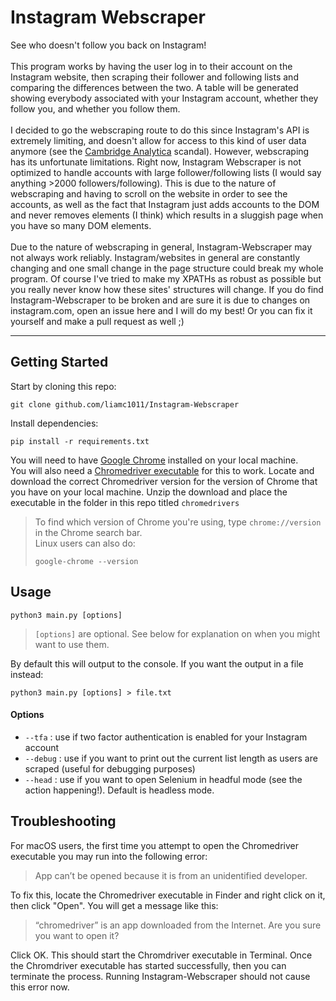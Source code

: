 # Instagram Webscraper

See who doesn't follow you back on Instagram! 
<br><br> This program works by having the user log in to their account on the Instagram website, 
then scraping their follower and following lists and comparing the differences between the two. 
A table will be generated showing everybody associated with your Instagram account, whether they follow you, and whether
you follow them.
<br><br> I decided to go the webscraping route to do this since Instagram's API is extremely limiting, and doesn't allow for
access to this kind of user data anymore (see the [Cambridge Analytica](https://techcrunch.com/2018/04/04/facebook-instagram-api-shut-down/) scandal).
However, webscraping has its unfortunate limitations. 
Right now, Instagram Webscraper is not optimized to handle accounts with large follower/following lists 
(I would say anything >2000 followers/following).
This is due to the nature of webscraping and having to scroll on the website in order to see the accounts, as well
as the fact that Instagram just adds accounts to the DOM and never removes elements (I think) 
which results in a sluggish page when you have so many DOM elements. 
<br><br> Due to the nature of webscraping in general, Instagram-Webscraper may not always work reliably. 
Instagram/websites in general are constantly changing and one small change in the page structure could break my whole program.
Of course I've tried to make my XPATHs as robust as possible but you really never know how these sites' structures will change.
If you do find Instagram-Webscraper to be broken and are sure it is due to changes on instagram.com, open an issue here and I will do my best! 
Or you can fix it yourself and make a pull request as well ;)

-------

## Getting Started

Start by cloning this repo: 
```console
git clone github.com/liamc1011/Instagram-Webscraper
```

Install dependencies: 
```console
pip install -r requirements.txt
```

You will need to have [Google Chrome](https://google.com/chrome) installed on your local machine. 
<br> You will also need a [Chromedriver executable](https://chromedriver.chromium.org/downloads) for this to work. 
Locate and download the correct Chromedriver version for the version of Chrome that you have on your local machine. 
Unzip the download and place the executable in the folder in this repo titled `chromedrivers`

> To find which version of Chrome you're using, type `chrome://version` in the Chrome search bar.
> <br> Linux users can also do: 
> ```console
> google-chrome --version 
> ``` 

## Usage
```console
python3 main.py [options]
```
> `[options]` are optional. See below for explanation on when you might want to use them.
> 

By default this will output to the console. If you want the output in a file instead:
```console
python3 main.py [options] > file.txt
```

#### Options
- `--tfa` : use if two factor authentication is enabled for your Instagram account
- `--debug` : use if you want to print out the current list length as users are scraped (useful for debugging purposes)
- `--head` : use if you want to open Selenium in headful mode (see the action happening!). Default is headless mode.

## Troubleshooting
For macOS users, the first time you attempt to open the Chromedriver executable you may run into the following error:
> App can’t be opened because it is from an unidentified developer.
> 
To fix this, locate the Chromedriver executable in Finder and right click on it, then click "Open". 
You will get a message like this: 
> “chromedriver” is an app downloaded from the Internet. Are you sure you want to open it?
> 

Click OK. This should start the Chromdriver executable in Terminal. 
Once the Chromdriver executable has started successfully, then you can terminate the process.
Running Instagram-Webscraper should not cause this error now.
